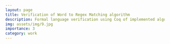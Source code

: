```yaml
---
layout: page
title: Verification of Word to Regex Matching algorithm
description: Formal language verification using Coq of implemented algorithms for deciding membership of a word with respect to a given regular language.
img: assets/img/9.jpg
importance: 3
category: work
---
```

